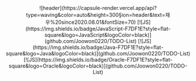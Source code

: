 <div align=center>
![header](https://capsule-render.vercel.app/api?type=waving&color=auto&height=300&section=header&text=재우%20since2020.08.01&fontSize=70)
[![JS](https://img.shields.io/badge/JavaScript-F7DF1E?style=flat-square&logo=JavaScript&logoColor=black)](github.com/Joowon0220/TODO-List)
[![JS](https://img.shields.io/badge/Java-F7DF1E?style=flat-square&logo=Java&logoColor=black)](github.com/Joowon0220/TODO-List)
[![JS](https://img.shields.io/badge/Oracle-F7DF1E?style=flat-square&logo=Oracle&logoColor=black)](github.com/Joowon0220/TODO-List)
  
</div>

